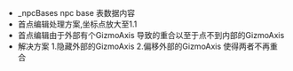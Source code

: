 
* _npcBases  npc base 表数据内容
* 首点编辑处理方案,坐标点放大至1.1
* 首点编辑由于外部有个GizmoAxis 导致的重合以至于点不到内部的GizmoAxis
* 解决方案
	1.隐藏外部的GizmoAxis
	2.偏移外部的GizmoAxis 使得两者不再重合